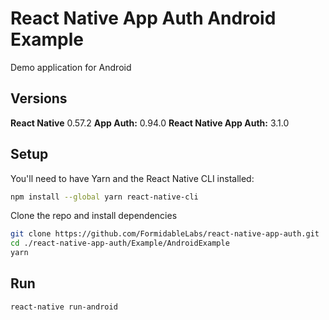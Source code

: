 # React Native App Auth Android Example

Demo application for Android

## Versions
**React Native** 0.57.2
**App Auth:** 0.94.0
**React Native App Auth:** 3.1.0

## Setup

You'll need to have Yarn and the React Native CLI installed:

```sh
npm install --global yarn react-native-cli
```

Clone the repo and install dependencies

```sh
git clone https://github.com/FormidableLabs/react-native-app-auth.git
cd ./react-native-app-auth/Example/AndroidExample
yarn
```

## Run

```
react-native run-android
```
